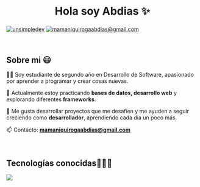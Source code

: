 <h1 align="center">Hola soy Abdias ✨ </h1> 

<p align="left">
<a href="https://www.linkedin.com/in/abdias-mamani-quiroga" target="_blank"><img align="center" src="https://img.shields.io/badge/LinkedIn-0077B5?style=for-the-badge&logo=linkedin&logoColor=white" alt="unsimpledev"/></a>
<a href = "mailto:mamaniquirogaabdias@gmail.com" target="_blank"><img align="center" src="https://img.shields.io/badge/Gmail-D14836?style=for-the-badge&logo=gmail&logoColor=white" alt="mamaniquirogaabdias@gmail.com"  /></a>
</p>

<br>
<h2>Sobre mi 😃</h2>
<p align="left">
👨‍💻 Soy estudiante de segundo año en Desarrollo de Software, apasionado por aprender a programar y crear cosas nuevas.  

💾 Actualmente estoy practicando **bases de datos, desarrollo web** y explorando diferentes **frameworks**.  

🚀 Me gusta desarrollar proyectos que me desafíen y me ayuden a seguir creciendo como **desarrollador**, aprendiendo cada día un poco más.  

📫 Contacto: **mamaniquirogaabdias@gmail.com**
  </p>
<br>
<h2 >Tecnologías conocidas👨🏻‍💻</h2>
<!--tech stack icons-->
<p align="left">
  <a href="">
    <img src="https://skillicons.dev/icons?i=css,html,js,mysql,sqlite,git,github,linux,django" />
  </a>
</p>
